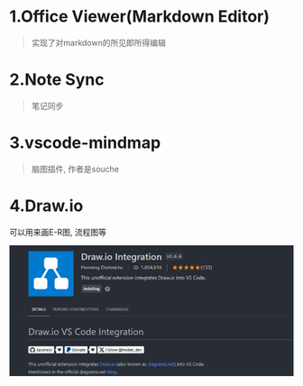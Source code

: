 # 1.Office Viewer(Markdown Editor)

> 实现了对markdown的所见即所得编辑

# 2.Note Sync

> 笔记同步

# 3.**vscode-mindmap**

> 脑图插件, 作者是souche

# 4.Draw.io

可以用来画E-R图, 流程图等

![1697158212315](image/2.常用插件/1697158212315.png)
